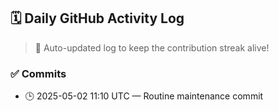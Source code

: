 ## 🗓️ Daily GitHub Activity Log

> 🤖 Auto-updated log to keep the contribution streak alive!

### ✅ Commits

- 🕒 2025-05-02 11:10 UTC — Routine maintenance commit

